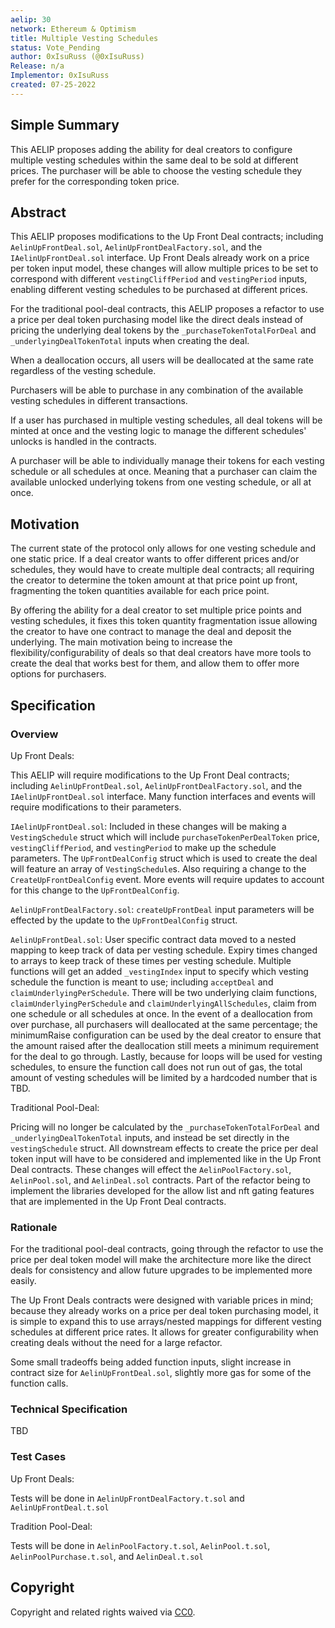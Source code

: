 ```yaml
---
aelip: 30
network: Ethereum & Optimism
title: Multiple Vesting Schedules
status: Vote_Pending
author: 0xIsuRuss (@0xIsuRuss)
Release: n/a
Implementor: 0xIsuRuss
created: 07-25-2022
---
```


## Simple Summary

<!--"If you can't explain it simply, you don't understand it well enough." Simply describe the outcome the proposed changes intends to achieve. This should be non-technical and accessible to a casual community member.-->

This AELIP proposes adding the ability for deal creators to configure multiple vesting schedules within the same deal to be sold at different prices. The purchaser will be able to choose the vesting schedule they prefer for the corresponding token price.

## Abstract

<!--A short (~200 word) description of the proposed change, the abstract should clearly describe the proposed change. This is what *will* be done if the AELIP is implemented, not *why* it should be done or *how* it will be done. If the AELIP proposes deploying a new contract, write, "we propose to deploy a new contract that will do x".-->

This AELIP proposes modifications to the Up Front Deal contracts; including `AelinUpFrontDeal.sol`, `AelinUpFrontDealFactory.sol`, and the `IAelinUpFrontDeal.sol` interface. Up Front Deals already work on a price per token input model, these changes will allow multiple prices to be set to correspond with different `vestingCliffPeriod` and `vestingPeriod` inputs, enabling different vesting schedules to be purchased at different prices.

For the traditional pool-deal contracts, this AELIP proposes a refactor to use a price per deal token purchasing model like the direct deals instead of pricing the underlying deal tokens by the `_purchaseTokenTotalForDeal` and `_underlyingDealTokenTotal` inputs when creating the deal.

When a deallocation occurs, all users will be deallocated at the same rate regardless of the vesting schedule.

Purchasers will be able to purchase in any combination of the available vesting schedules in different transactions.

If a user has purchased in multiple vesting schedules, all deal tokens will be minted at once and the vesting logic to manage the different schedules' unlocks is handled in the contracts.

A purchaser will be able to individually manage their tokens for each vesting schedule or all schedules at once. Meaning that a purchaser can claim the available unlocked underlying tokens from one vesting schedule, or all at once.

## Motivation

<!--This is the problem statement. This is the *why* of the AELIP. It should clearly explain *why* the current state of the protocol is inadequate.  It is critical that you explain *why* the change is needed, if the AELIP proposes changing how something is calculated, you must address *why* the current calculation is inaccurate or wrong. This is not the place to describe how the AELIP will address the issue!-->

The current state of the protocol only allows for one vesting schedule and one static price. If a deal creator wants to offer different prices and/or schedules, they would have to create multiple deal contracts; all requiring the creator to determine the token amount at that price point up front, fragmenting the token quantities available for each price point.

By offering the ability for a deal creator to set multiple price points and vesting schedules, it fixes this token quantity fragmentation issue allowing the creator to have one contract to manage the deal and deposit the underlying. The main motivation being to increase the flexibility/configurability of deals so that deal creators have more tools to create the deal that works best for them, and allow them to offer more options for purchasers.

## Specification

### Overview

<!--This is a high-level overview of *how* the AELIP will solve the problem. The overview should clearly describe how the new feature will be implemented.-->

Up Front Deals:

This AELIP will require modifications to the Up Front Deal contracts; including `AelinUpFrontDeal.sol`, `AelinUpFrontDealFactory.sol`, and the `IAelinUpFrontDeal.sol` interface. Many function interfaces and events will require modifications to their parameters.

`IAelinUpFrontDeal.sol`: Included in these changes will be making a `VestingSchedule` struct which will include `purchaseTokenPerDealToken` price, `vestingCliffPeriod`, and `vestingPeriod` to make up the schedule parameters. The `UpFrontDealConfig` struct which is used to create the deal will feature an array of `VestingSchedule`s. Also requiring a change to the `CreateUpFrontDealConfig` event. More events will require updates to account for this change to the `UpFrontDealConfig`.

`AelinUpFrontDealFactory.sol`: `createUpFrontDeal` input parameters will be effected by the update to the `UpFrontDealConfig` struct.

`AelinUpFrontDeal.sol`: User specific contract data moved to a nested mapping to keep track of data per vesting schedule. Expiry times changed to arrays to keep track of these times per vesting schedule. Multiple functions will get an added `_vestingIndex` input to specify which vesting schedule the function is meant to use; including `acceptDeal` and `claimUnderlyingPerSchedule`. There will be two underlying claim functions, `claimUnderlyingPerSchedule` and `claimUnderlyingAllSchedules`, claim from one schedule or all schedules at once. In the event of a deallocation from over purchase, all purchasers will deallocated at the same percentage; the minimumRaise configuration can be used by the deal creator to ensure that the amount raised after the deallocation still meets a minimum requirement for the deal to go through. Lastly, because for loops will be used for vesting schedules, to ensure the function call does not run out of gas, the total amount of vesting schedules will be limited by a hardcoded number that is TBD.

Traditional Pool-Deal:

Pricing will no longer be calculated by the `_purchaseTokenTotalForDeal` and `_underlyingDealTokenTotal` inputs, and instead be set directly in the `vestingSchedule` struct. All downstream effects to create the price per deal token input will have to be considered and implemented like in the Up Front Deal contracts. These changes will effect the `AelinPoolFactory.sol`, `AelinPool.sol`, and `AelinDeal.sol` contracts. Part of the refactor being to implement the libraries developed for the allow list and nft gating features that are implemented in the Up Front Deal contracts.

### Rationale

<!--This is where you explain the reasoning behind how you propose to solve the problem. Why did you propose to implement the change in this way, what were the considerations and trade-offs. The rationale fleshes out what motivated the design and why particular design decisions were made. It should describe alternate designs that were considered and related work. The rationale may also provide evidence of consensus within the community, and should discuss important objections or concerns raised during discussion.-->

For the traditional pool-deal contracts, going through the refactor to use the price per deal token model will make the architecture more like the direct deals for consistency and allow future upgrades to be implemented more easily.

The Up Front Deals contracts were designed with variable prices in mind; because they already works on a price per deal token purchasing model, it is simple to expand this to use arrays/nested mappings for different vesting schedules at different price rates. It allows for greater configurability when creating deals without the need for a large refactor.

Some small tradeoffs being added function inputs, slight increase in contract size for `AelinUpFrontDeal.sol`, slightly more gas for some of the function calls.

### Technical Specification

<!--The technical specification should outline the public API of the changes proposed. That is, changes to any of the interfaces Aelin currently exposes or the creations of new ones.-->

TBD

### Test Cases

<!--Test cases for an implementation are mandatory for AELIPs but can be included with the implementation..-->

Up Front Deals:

Tests will be done in `AelinUpFrontDealFactory.t.sol` and `AelinUpFrontDeal.t.sol`

Tradition Pool-Deal:

Tests will be done in `AelinPoolFactory.t.sol`, `AelinPool.t.sol`, `AelinPoolPurchase.t.sol`, and `AelinDeal.t.sol`

## Copyright

Copyright and related rights waived via [CC0](https://creativecommons.org/publicdomain/zero/1.0/).
